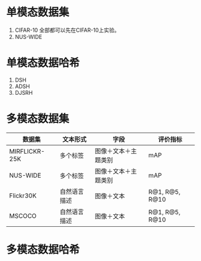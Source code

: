 # 单模态数据集
1. CIFAR-10 
   全部都可以先在CIFAR-10上实验。
2. NUS-WIDE
  
# 单模态数据哈希
1. DSH
2. ADSH
3. DJSRH


# 多模态数据集
| 数据集        | 文本形式     | 字段                 | 评价指标       |
|---------------|--------------|----------------------|----------------|
| MIRFLICKR-25K | 多个标签     | 图像＋文本＋主题类别 | mAP            |
| NUS-WIDE      | 多个标签     | 图像＋文本＋主题类别 | mAP            |
| Flickr30K     | 自然语言描述 | 图像＋文本           | R@1, R@5, R@10 |
| MSCOCO        | 自然语言描述 | 图像＋文本           | R@1, R@5, R@10 |
	

# 多模态数据哈希

